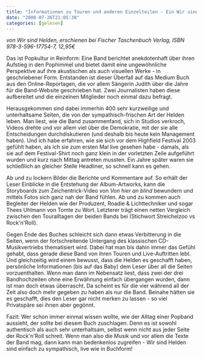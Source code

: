```yaml
---
title: "Informationen zu Touren und anderen Einzelteilen - Ein Wir sind Helden-Tagebuch"
date: "2008-07-26T21:05:38"
categories: [gelesen]
---
```


*von Wir sind Helden,
erschienen bei Fischer Taschenbuch Verlag, ISBN 978-3-596-17754-7, 12,95€*

Das ist Popkultur in Reinform: Eine Band berichtet anekdotenhaft über ihren Aufstieg in den Pophimmel und bietet damit eine ungewöhnliche Perspektive auf ihre akustischen als auch visuellen Werke - in geschriebener Form. Entstanden ist dieser Überfall auf das Medium Buch aus den Online-Reportagen, die vor allem Sängerin Judith über die Jahre für die Band-Website geschrieben hat. Zwei Journalisten haben diese aufbereitet und die einzelnen Mitglieder noch einmal dazu befragt.

Herausgekommen sind dabei immerhin 400 sehr kurzweilige und unterhaltsame Seiten, die von der sympathisch-frischen Art der Helden leben. Man liest, wie die Band zusammenfand, sich in Studios verkroch, Videos drehte und vor allem viel über die Demokratie, mit der sie alle Entscheidungen durchdiskutieren (und deshalb bis heute kein Management haben). Und ich habe erfahren, wie sie sich vor dem Highfield Festival 2003 gefühlt haben, als ich sie zum ersten Mal live gesehen habe - damals, als sie auf dem Festival-Shirt noch ganz klein in der vorletzten Zeile aufgeführt wurden und kurz nach Mittag antreten mussten. Ein Jahre später waren sie schließlich an gleicher Stelle Headliner, so schnell kann es gehen.

Ab und zu lockern Bilder die Berichte und Kommentare auf. So erhält der Leser Einblicke in die Entstehung der Album-Artworks, kann die Storyboards zum Zeichentrick-Video von *Von hier an blind* bewundern und mittels Fotos sich ganz nah der Band fühlen. Ab und zu kommen auch Begleiter der Helden wie der Produzent, Roadie & Lichttechniker und sogar Thees Uhlmann von Tomte zu Wort. Letzterer trägt einen netten Vergleich zwischen den Touralltagen der beiden Bands bei (Stichwort Streichelzoo vs Rock'n'Roll).

Gegen Ende des Buches schleicht sich dann etwas Verbitterung in die Seiten, wenn der fortschreitende Untergang des klassischen CD-Musikvertriebs thematisiert wird. Dabei hat man bis dahin immer das Gefühl gehabt, dass gerade diese Band von ihren Touren und Live-Auftritten lebt. Und gleichzeitig wird einem bewusst, dass die Helden es geschafft haben, persönliche Informationen (bis auf das Baby) dem Leser über all die Seiten vorzuenthalten. Wenn man dann im Nebensatz liest, dass zwei der drei Bandhochzeiten ohne eine Erwähnung einfach übergangen wurden, dann ist man doch etwas überrascht. Da scheint es für die vier während all der Zeit also doch mehr gegeben zu haben als nur die Band. Beinahe hätten sie es geschafft, dies den Leser gar nicht merken zu lassen - so viel Privatspäre sei ihnen aber gegönnt.

Fazit: Wer schon immer einmal wissen wollte, wie der Alltag einer Popband aussieht, der sollte bei diesem Buch zuschlagen. Denn es ist sowohl authentisch als auch sehr unterhaltsam, selbst wenn nicht aus jeder Seite der Rock'n'Roll schreit. Wenn man also die Musik und vor allem die Texte der Band mag, dann kann man bedenkenlos zugreifen - Wir sind Helden sind einfach zu sympathisch, live wie in Buchform!
